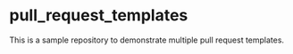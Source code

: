 # pull_request_templates

This is a sample repository to demonstrate multiple pull request templates.
